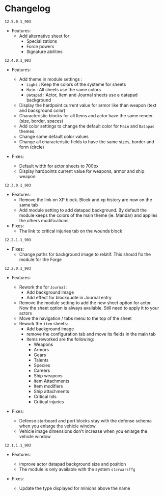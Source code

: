 # Changelog

`12.5.0.1_903`

* Features:
  * Add alternative sheet for:
    * Specializations
    * Force powers
    * Signature abilities

`12.4.0.1_903`

* Features:
  * Add theme in module settings : 
    * `Light` : Keep the colors of the systeme for sheets
    * `Main` : All sheets use the same colors
    * `Datapad` : Actor, Item and Journal sheets use a datapad background
  * Display the hardpoint current value for armor like than weapon (text and background color)
  * Characteristic blocks for all Items and actor have the same render (size, border, spaces)
  * Add color settings to change the default color for `Main` and `Datapad` themes
  * Change some default color values
  * Change all characteristic fields to have the same sizes, border and form (circle)

* Fixes:
  * Default width for actor sheets to 700px
  * Display hardpoints current value for weapons, armor and ship weapon

`12.3.0.1_903`

* Features:
  * Remove the link on XP block. Block and xp history are now on the same tab
  * Add module setting to add datapad background. By default the module keeps the colors of the main theme (ie. Mandar) and applies the others modifications
* Fixes:
  * The link to critical injuries tab on the wounds block

`12.2.1.1_903`

* Fixes:
  * Change paths for background image to relatif. This should fix the module for the Forge

`12.2.0.1_903`

* Features:
  * Rework the for `Journal`:
    * Add background image
    * Add effect for blockquote in Journal entry
  * Remove the module setting to add the new sheet option for actor. Now the sheet option is always available. Still need to apply it to your actors
  * Move the navigation / tabs menu to the top of the sheet
  * Rework the `item` sheets:
    * Add background image
    * remove the configuration tab and move its fields in the main tab
    * Items reworked are the following:
      * Weapons
      * Armors
      * Gears
      * Talents
      * Species
      * Careers
      * Ship weapons
      * item Attachments
      * Item modifiers
      * Ship attachments
      * Critical hits
      * Critical injuries
  
* Fixes:
  * Defense starboard and port blocks stay with the defense schema when you enlarge the vehicle window
  * Vehicle image dimensions don't increase when you enlarge the vehicle window
  
`12.1.1.1_903`

* Features:
  * improve actor datapad background size and position
  * The module is only available with the system `starwarsffg`
  
* Fixes:
  * Update the type displayed for minions above the name
  